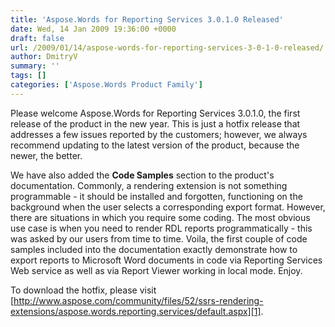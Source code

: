 ```yaml
---
title: 'Aspose.Words for Reporting Services 3.0.1.0 Released'
date: Wed, 14 Jan 2009 19:36:00 +0000
draft: false
url: /2009/01/14/aspose-words-for-reporting-services-3-0-1-0-released/
author: DmitryV
summary: ''
tags: []
categories: ['Aspose.Words Product Family']
---
```


Please welcome Aspose.Words for Reporting Services 3.0.1.0, the first release of the product in the new year. This is just a hotfix release that addresses a few issues reported by the customers; however, we always recommend updating to the latest version of the product, because the newer, the better.

We have also added the **Code Samples** section to the product's documentation. Commonly, a rendering extension is not something programmable - it should be installed and forgotten, functioning on the background when the user selects a corresponding export format. However, there are situations in which you require some coding. The most obvious use case is when you need to render RDL reports programmatically - this was asked by our users from time to time. Voila, the first couple of code samples included into the documentation exactly demonstrate how to export reports to Microsoft Word documents in code via Reporting Services Web service as well as via Report Viewer working in local mode. Enjoy.

To download the hotfix, please visit [http://www.aspose.com/community/files/52/ssrs-rendering-extensions/aspose.words.reporting.services/default.aspx][1].




[1]: http://www.aspose.com/community/files/52/ssrs-rendering-extensions/aspose.words.reporting.services/default.aspx




